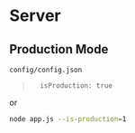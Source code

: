 # Server

## Production Mode

`config/config.json`
>       isProduction: true

or

```bash
node app.js --is-production=1
```
